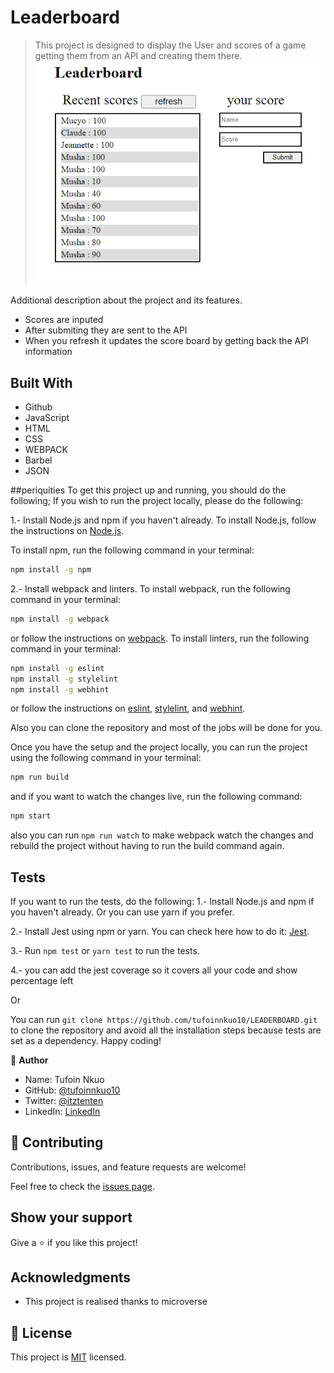# Leaderboard

> This project is designed to display the User and scores of a game getting them from an API and creating them there.
> ![screenshot](./Capture.png)

Additional description about the project and its features.

- Scores are inputed
- After submiting they are sent to the API
- When you refresh it updates the score board by getting back the API information

## Built With

- Github
- JavaScript
- HTML
- CSS
- WEBPACK
- Barbel
- JSON

##periquities
To get this project up and running, you should do the following;
If you wish to run the project locally, please do the following:

1.- Install Node.js and npm if you haven't already.
To install Node.js, follow the instructions on [Node.js](https://nodejs.org/en/).

To install npm, run the following command in your terminal:

```bash
npm install -g npm
```

2.- Install webpack and linters.
To install webpack, run the following command in your terminal:

```bash
npm install -g webpack
```

or follow the instructions on [webpack](https://webpack.js.org/).
To install linters, run the following command in your terminal:

```bash
npm install -g eslint
npm install -g stylelint
npm install -g webhint
```

or follow the instructions on [eslint](https://eslint.org/), [stylelint](https://stylelint.io/), and [webhint](https://webhint.io/).

Also you can clone the repository and most of the jobs will be done for you.

Once you have the setup and the project locally, you can run the project using the following command in your terminal:

```bash
npm run build
```

and if you want to watch the changes live, run the following command:

```bash
npm start
```

also you can run `npm run watch` to make webpack watch the changes and rebuild the project without having to run the build command again.

## Tests

If you want to run the tests, do the following:
1.- Install Node.js and npm if you haven't already. Or you can use yarn if you prefer.

2.- Install Jest using npm or yarn. You can check here how to do it: [Jest](https://jestjs.io/es-ES/docs/getting-started).

3.- Run `npm test` or `yarn test` to run the tests.

4.- you can add the jest coverage so it covers all your code and show percentage left

Or

You can run `git clone https://github.com/tufoinnkuo10/LEADERBOARD.git` to clone the repository and avoid all the installation steps because tests are set as a dependency.
Happy coding!

👤 **Author**

- Name: Tufoin Nkuo
- GitHub: [@tufoinnkuo10](https://github.com/Mucyosoda)
- Twitter: [@itztenten](https://twitter.com/ClaudeMucyo1)
- LinkedIn: [LinkedIn](linkedin.com/in/claude-mucyo-b6845b223)

## 🤝 Contributing

Contributions, issues, and feature requests are welcome!

Feel free to check the [issues page](../../issues/).

## Show your support

Give a ⭐️ if you like this project!

## Acknowledgments

- This project is realised thanks to microverse

## 📝 License

This project is [MIT](./LICENSE.md) licensed.
